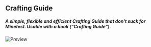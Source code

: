 ## Crafting Guide ##

##### A simple, flexible and efficient Crafting Guide that don't suck for Minetest. Usable with a book ("Crafting Guide"). #####

![Preview](http://i.imgur.com/xblp1Vs.png)

